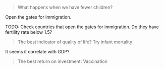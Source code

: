 > What happens when we have fewer children?

Open the gates for immigration.

TODO: Check countries that open the gates for immigration. Do they have fertility rate below 1.5?

> The best indicator of quality of life? Try infant mortality

It seems it correlate with GDP?

> The best return on investment: Vaccination

